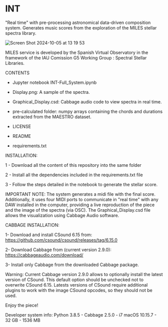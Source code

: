 # INT
"Real time" with pre-processing astronomical data-driven composition system.
Generates music scores from the exploration of the MILES stellar spectra library.

![Screen Shot 2024-10-05 at 13 19 53](https://github.com/user-attachments/assets/17fcf5a5-2659-4565-b8f5-ecdc79bb9408)

MILES service is developed by the Spanish Virtual Observatory in the framework of the IAU Comission G5 Working Group : Spectral Stellar Libraries.

CONTENTS

- Jupyter notebook INT-Full_System.ipynb

- Display.png: A sample of the spectra.

- Graphical_Display.csd: Cabbage audio code to view spectra in real time.

- pre-calculated folder: numpy arrays containing the chords and durations extracted from the MAESTRO dataset.

- LICENSE

- README
  
- requirements.txt

INSTALLATION:  

1 - Download all the content of this repository into the same folder

2 - Install all the dependencies included in the requirements.txt file

3 - Follow the steps detailed in the notebook to generate the stellar score.

IMPORTANT NOTE: The system generates a midi file with the final score. Additionally, it uses four MIDI ports to communicate in "real time" with any DAW installed in the computer, providing a live reproduction of the piece and the image of the spectra (via OSC). The Graphical_Display.csd file allows the visualization using Cabbage Audio software.


CABBAGE INSTALLATION:

1- Download and install CSound 6.15 from: https://github.com/csound/csound/releases/tag/6.15.0

2- Download Cabbage from (current version 2.9.0): https://cabbageaudio.com/download/

3- Install only Cabbage from the downloaded Cabbage package.

Warning: Current Cabbage version 2.9.0 allows to optionally install the latest version of CSound. This default option should be unchecked not to overwrite CSound 6.15. Latests versions of CSound require additional plugins to work with the image CSound opcodes, so they should not be used.


Enjoy the piece!

Developer system info: Python 3.8.5 - Cabbage 2.5.0 - i7 macOS 10.15.7 - 32 GB - 1536 MB

